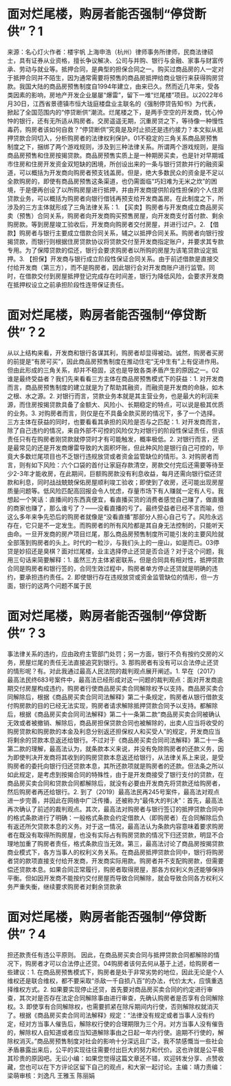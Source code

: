 # 面对烂尾楼，购房者能否强制“停贷断供”？1

来源：名心灯火作者：楼宇帆 上海申浩（杭州）律师事务所律师，民商法律硕士，具有证券从业资格，擅长争议解决、公司与并购、银行与金融、家事与财富传承、劳动与就业等。抵押合同，是典型的担保合同之一。购买过商品房的人一定对于抵押合同并不陌生，因为通常需要将预售的商品房抵押给商业银行来获得购房贷款。我国大陆的商品房预售制度自1994年建立，由来已久。然而近几年来，受各类因素的影响，房地产开发企业屡屡“爆雷”，留下一堆“烂尾楼”项目。以2022年6月30日，江西省景德镇市恒大珑庭楼盘业主联名的《强制停贷告知书》为代表，掀起了全国范围内的“停贷断供”潮流。烂尾楼之下，是两手空空的开发商，忧心忡忡的银行，还有无所适从购房者。交房遥遥无期，沉重房贷之下，等待像一种慢性毒药，购房者该如何自救？“停贷断供”究竟是及时止损还是违约接力？本文拟从抵押贷款合同切入，分析购房者的法律权利保护。01不稳定的三角关系商品房预售制度之下，捆绑了两个游戏规则，涉及到三种法律关系。所谓两个游戏规则，是指商品房预售和住房按揭贷款。商品房预售实质上是一种期房买卖，也是针对早期城市住房和住房开发资金双短缺的困境，所创设出来的一条与银行贷款并行的融资渠道，可以概括为开发商向购房者预支钱盖房。但是，绝大多数民众的资金是不足以全款购房的，即使有商品房预售这条渠道，也仍需面临“巧妇难为无米之炊”的困境，于是便再创设了以所购房屋进行抵押，并由开发商提供阶段性担保的个人住房贷款业务，可以概括为购房者向银行借钱再预支给开发商盖房。在此制度之下，所涉及的三方主体就形成了三角法律关系：1. 【买卖】购房者与开发商成立商品房买卖（预售）合同关系，购房者向开发商购买预售房屋，向开发商支付首付款、剩余购房款。等到房屋竣工验收后，开发商向购房者交付房屋，并进行过户。2. 【借款】购房者与银行主要成立借款合同关系，辅之以抵押合同关系。购房者向银行按揭贷款，而银行则根据住房贷款协议将贷款交付至开发商指定账户，并要求其专款专用。为了保障贷款的偿还，银行会要求购房者以所购的房屋为该笔贷款设定抵押。3. 【担保】开发商与银行成立阶段性保证合同关系。由于前述借款是直接交付给开发商（第三方），而不是购房者，因此银行会对开发商账户进行监管。同时，在借款交付到房屋抵押登记完成存在时间差，银行为降低风险，会要求开发商在抵押权设立之前承担阶段性连带保证责任。

# 面对烂尾楼，购房者能否强制“停贷断供”？2

从以上结构来看，开发商和银行各谋其利，购房者却显得被动。诚然，购房者买房的前提是“有房可买”，因此商品房预售制度在推动住宅“无中生有”上有促进作用。但由此形成的三角关系，却并不稳固，这也是导致各类矛盾产生的原因之一。02谁是最终受益者？我们先来看看三方主体在商品房预售模式下的获益：1. 对开发商而言，商品房预售制度的建立就是为了帮助其融资，而融资是开发商的命脉，如木之根、水之源。2. 对银行而言，贷款业务本就是其主营业务，也是最大的利润来源，而住房按揭贷款具备了金额大、风险小、长期稳定的特点，可以说是极其优质的业务。3. 对购房者而言，则仅是在不具备全款买房的情况下，多了一个选择。三方主体在获益的同时，也要看看其承担的风险是否与之匹配：1. 对开发商而言，除了自己违约的情况，来自外部不可控的风险仅为对银行的阶段性保证责任，但该责任只有在购房者刚贷款就停贷时才有可能触发，概率极低。2. 对银行而言，还是最常见的还是开发商爆雷导致的大面积坏账，但此种风险是银行自己可控的，毕竟大多数烂尾项目也不乏银行违规放贷或者资金监管缺位的情形。3. 对购房者而言，则有如下风险：六个口袋的首付让家庭存款清空，房款交付完后还需要等待至少2-3年才能收房，在此期间，巨额购房款没有利息收益，每月还需向银行偿还贷款和利息，同时战战兢兢保佑房屋顺利竣工验收；即使到了收房，还可能出现房屋质量问题等。低风险匹配高回报会令人忧虑，存量市场下有人赚就一定有人亏。我想起一个笑话：直播间的东西真便宜，看直播买货的消费者感觉自己赚了，做直播的商家也赚了，那么谁亏了？——没看直播的亏了。最终受益者已经不言而喻，但这么多年来争先恐后的购房者就像是“没看直播”那部分人担心自己亏了。风险永远存在，它只是不一定发生。而购房者的所有风险都是其自身无法控制的，只能听天由命。一旦开发商的房产项目烂尾，那么商品房预售制度所可能引发的主要风险就全部落到购房者的头上。时代的一粒沙，与我们头上的一座山，如是而已。03停贷是妙招还是臭棋？面对烂尾楼，业主选择停止还贷是否合适？对于这个问题，我用三句话来简要解释：1. 虽然三方主体紧密联系，但是合同具有相对性，抵押贷款合同是购房者和银行签的，合同生效过程中，购房者单方停止还贷就是明确的违约，要承担违约责任。2. 即使银行存在违规放贷或资金监管缺位的情形，但一方面，银行的这两个问题不属于民

# 面对烂尾楼，购房者能否强制“停贷断供”？3

事法律关系的违约，应由政府主管部门处罚；另一方面，银行不负有按约交房的义务，房屋烂尾的责任无法直接追究到银行。3. 那购房者有没有可以合法停止还贷的情形呢？有。对此我通过最高人民法院的裁判观点展开阐述。1. 早在（2017）最高法民终683号案件中，最高法已经形成对这一问题的裁判观点：面对开发商逾期交付房屋构成违约，购房者行使商品房买卖合同解除权予以支持。商品房买卖合同解除后，根据《商品房买卖合同司法解释》第二十条规定，购房者从银行借款支付购房款的目的已经无法实现，购房者请求解除抵押贷款合同予以支持。都解除后，根据《商品房买卖合同司法解释》第二十一条第二款“商品房买卖合同被确认无效或者被撤销、解除后，商品房担保贷款合同也被解除的，出卖人应当将收受的购房贷款和购房款的本金及利息分别返还担保权人和买受人”的规定，开发商应当将剩余的贷款本息返还给银行。不过对于《商品房买卖合同司法解释》第二十一条第二款的理解，最高法认为，就条款本义来说，并没有免除购房者的还款义务，因为即使判决开发商将其收到的购房贷款本息返还给银行，从法律关系上来说，是受购房者的委托向银行归还贷款本息，其所还款项就是购房者的还款。但法条之所以如此规定，是考虑到按揭合同的特殊性，由于是开发商接受了银行支付的贷款，在商品房买卖合同和贷款合同都解除后，就没有必要由开发商先将贷款还给购房者，然后购房者再还给银行。2. 到了（2019）最高法民再245号案件，最高法对观点进一步完善，并因此在网络中广泛传播，还被称为“最伟大的判决”：首先，最高法再次确认了前述的裁判观点。其次，最高法对购房者与银行签订的抵押贷款合同中的格式条款进行了明确：一般格式条款会约定借款人（即购房者）在合同解除后负有返还所欠贷款本息的义务。对于这一情况，最高法认为条款内容意味着要求购房者在既没有取得所购房屋，也没有实际占有购房贷款的情况下归还贷款，明显不合理地加重了购房者责任，格式条款应当无效。第三，最高法讨论了商品房按揭贷款商业模式下，各方当事人的权利义务关系。在商品房抵押贷款合同中，银行将购房者贷的款项直接支付给开发商，开发商实际用款。购房者并不支配购房款，但需要偿还贷款本息。如果合同正常履行，购房者取得房屋，那各方权利义务还能够保持平衡。但如因开发商不能按约交付房屋而导致合同解除，就会导致合同各方权利义务严重失衡，继续要求购房者对剩余贷款承

# 面对烂尾楼，购房者能否强制“停贷断供”？4

担还款责任有违公平原则。 因此，在商品房买卖合同与抵押贷款合同都解除的情况下，购房者才可以合法停止还贷。04购房者该何去何从基于上述，给购房者一些建议：1. 在商品房预售模式下，购房者是处于非常劣势的地位，因此无论是个人维权还是联合维权，都不要采取“杀敌一千自损八百”的办法，代价太大，应慎重选择维权方式。2. 如果要实现停止还贷，首先要对商品房买卖合同的约定进行审查，其次对是否存在法定合同解除事由进行审查，先确认购房者是否享有合同解除权。3. 即使享有合同解除权，也需要抓紧在除斥期间内行使，否则解除权就消灭了。根据《商品房买卖合同司法解释》规定：“法律没有规定或者当事人没有约定，经对方当事人催告后，解除权行使的合理期限为三个月。对方当事人没有催告的，解除权人自知道或者应当知道解除事由之日起一年内行使。逾期不行使的，解除权消灭。”商品房预售制度对社会的影响十分深远且广泛，我不禁感慨当一些社会矛盾暴露出来后，公平的实现往往需要付出巨大的努力和代价。这也许就是公平极其珍贵的原因吧。无讼小编：如果您觉得这篇文章还不错，欢迎转发分享、点赞收藏，您也可以在下方评论区留下自己的观点，和大家一起讨论。主编：靖力责编：梁萌审核：刘逸凡 王雅玉 陈丽娟

